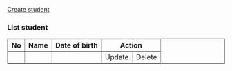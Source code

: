 <!DOCTYPE html>

<html xmlns:th="http://www.thymeleaf.org">
<html lang="en">
<head>
    <meta charset="UTF-8">
    <title>List student</title>
</head>
<body>
<a href="/_posts/create.html">Create student</a>
<p style="color: green" th:text="${message}"></p>

<h3>List student</h3>

<table align="center" border="1">
    <tr>
        <th>No</th>
        <th>Name</th>
        <th>Date of birth</th>
        <th colspan="2">Action</th>
    </tr>
    <th:block th:each="student, iter : ${studentList}">
        <tr>
            <td th:text="${iter.index + 1}"></td>
            <td><a th:href="@{/detail(id=${student.id})}" th:text="${student.name}"></a></td>
            <td th:text="${student.dateOfBirth}"></td>
            <td><a th:href="@{/update(id=${student.id})}">Update</a></td>
            <td><a th:href="@{/delete(id=${student.id})}">Delete</a></td>
        </tr>
    </th:block>
</table>

</body>
</html>

